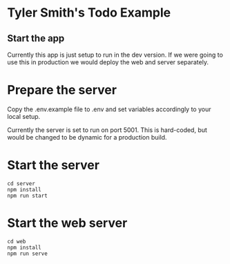 # Tyler Smith's Todo Example


## Start the app
Currently this app is just setup to run in the dev version.  If we were going to use this in production we would deploy the web and server separately.

# Prepare the server
Copy the .env.example file to .env and set variables accordingly to your local setup.

Currently the server is set to run on port 5001. This is hard-coded, but would be changed to be dynamic for a production build.

# Start the server
```
cd server
npm install
npm run start
```

# Start the web server
```
cd web
npm install
npm run serve
```